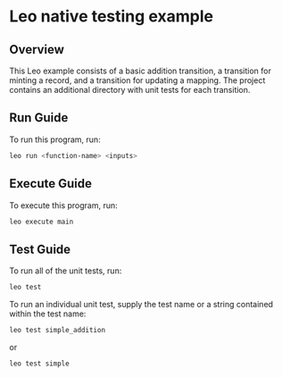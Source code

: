 # Leo native testing example

## Overview 

This Leo example consists of a basic addition transition, a transition for minting a record, and a transition for updating a mapping.  The project contains an additional directory with unit tests for each transition.

## Run Guide

To run this program, run:
```bash
leo run <function-name> <inputs>
```

## Execute Guide

To execute this program, run:
```bash
leo execute main
```

## Test Guide

To run all of the unit tests, run:
```bash
leo test
```

To run an individual unit test, supply the test name or a string contained within the test name:
```bash
leo test simple_addition
```
or
```bash
leo test simple
```
